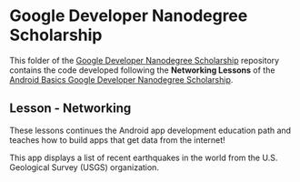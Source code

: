 # Google Developer Nanodegree Scholarship

This folder of the [Google Developer Nanodegree Scholarship](https://github.com/EnduranceCode/GoogleDeveloperNanodegreeScholarship/tree/master) repository contains the code developed following the **Networking Lessons** of the [Android Basics Google Developer Nanodegree Scholarship](https://sites.google.com/knowlabs.com/gdnd2017).

## Lesson - Networking

These lessons continues the Android app development education path and teaches how to build apps that get data from the internet!

This app displays a list of recent earthquakes in the world from the U.S. Geological Survey (USGS) organization.
